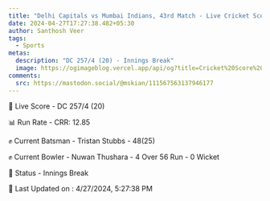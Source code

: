 ```yaml
---
title: "Delhi Capitals vs Mumbai Indians, 43rd Match - Live Cricket Score"
date: 2024-04-27T17:27:38.482+05:30
author: Santhosh Veer
tags:
  - Sports
metas:
  description: "DC 257/4 (20) - Innings Break"
  image: https://ogimageblog.vercel.app/api/og?title=Cricket%20Score%20%F0%9F%8F%8F
comments:
  src: https://mastodon.social/@mskian/111567563137946177
---
```


🔴 Live Score - DC 257/4 (20)  

📊 Run Rate - CRR: 12.85  

✊ Current Batsman - Tristan Stubbs - 48(25)  

✊ Current Bowler - Nuwan Thushara - 4 Over 56 Run - 0 Wicket  

📑 Status - Innings Break

<!--more-->

📝 Last Updated on : 4/27/2024, 5:27:38 PM
